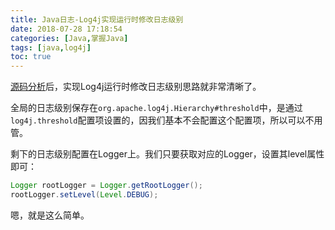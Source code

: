 ```yaml
---
title: Java日志-Log4j实现运行时修改日志级别
date: 2018-07-28 17:18:54
categories: [Java,掌握Java]
tags: [java,log4j]
toc: true
---
```


[源码分析](http://imushan.com/2018/07/28/java/language/Java%E6%97%A5%E5%BF%97-Log4j%E6%BA%90%E7%A0%81%E5%88%86%E6%9E%90/)后，实现Log4j运行时修改日志级别思路就非常清晰了。

<!-- more -->

全局的日志级别保存在`org.apache.log4j.Hierarchy#threshold`中，是通过`log4j.threshold`配置项设置的，因我们基本不会配置这个配置项，所以可以不用管。

剩下的日志级别配置在Logger上。我们只要获取对应的Logger，设置其level属性即可：

```java
Logger rootLogger = Logger.getRootLogger();
rootLogger.setLevel(Level.DEBUG);
```

嗯，就是这么简单。
